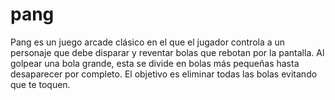 # pang
Pang es un juego arcade clásico en el que el jugador controla a un personaje que debe disparar y reventar bolas que rebotan por la pantalla. Al golpear una bola grande, esta se divide en bolas más pequeñas hasta desaparecer por completo. El objetivo es eliminar todas las bolas evitando que te toquen.
